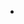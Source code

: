 <!-- empty footnote definition -->
[^1]:

<!-- empty footnote with link reference definition -->
[^2]: [star-link]: <url> "titl"

<!--  text starts on next line -->
[^3]:
      some text

<!--  text starts after one blank line -->
[^4]:

      some text on a newline

<!-- footnote with a paragraph and a trailing link reference definition -->
[^5]: some text

      [end-link]: <url> "titl"


<!-- footnote in a list -->
* [^6]: some text

        [end-link]: <url> "titl"


<!-- footnote in a block qutoe -->
> [^7]: some text
>
>       [end-link]: <url> "titl"

